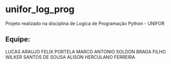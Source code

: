 # unifor_log_prog
Projeto realizado na disciplina de Logica de Programação Python - UNIFOR

## Equipe:
LUCAS ARAUJO FELIX PORTELA
MARCO ANTONIO SOLDON BRAGA FILHO
WILKER SANTOS DE SOUSA
ALISON HERCULANO FERREIRA
